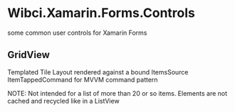# Wibci.Xamarin.Forms.Controls
some common user controls for Xamarin Forms

## GridView
Templated Tile Layout rendered against a bound ItemsSource
ItemTappedCommand for MVVM command pattern

NOTE: Not intended for a list of more than 20 or so items. Elements are not cached and recycled like in a ListView
